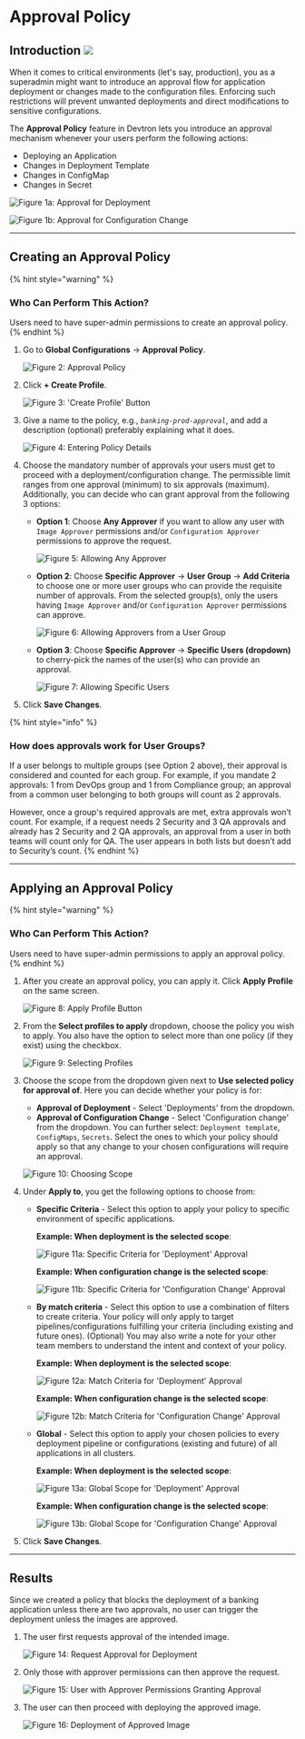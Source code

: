 # Approval Policy

## Introduction [![](https://devtron-public-asset.s3.us-east-2.amazonaws.com/images/elements/EnterpriseTag.svg)](https://devtron.ai/pricing)

When it comes to critical environments (let's say, production), you as a superadmin might want to introduce an approval flow for application deployment or changes made to the configuration files. Enforcing such restrictions will prevent unwanted deployments and direct modifications to sensitive configurations.

The **Approval Policy** feature in Devtron lets you introduce an approval mechanism whenever your users perform the following actions:

- Deploying an Application
- Changes in Deployment Template
- Changes in ConfigMap
- Changes in Secret

![Figure 1a: Approval for Deployment](https://devtron-public-asset.s3.us-east-2.amazonaws.com/images/global-configurations/approval-policy/deployment-approval.gif)

![Figure 1b: Approval for Configuration Change](https://devtron-public-asset.s3.us-east-2.amazonaws.com/images/global-configurations/approval-policy/config-approval.gif)

---

## Creating an Approval Policy

{% hint style="warning" %}
### Who Can Perform This Action?
Users need to have super-admin permissions to create an approval policy.
{% endhint %}

1. Go to **Global Configurations** → **Approval Policy**.

    ![Figure 2: Approval Policy](https://devtron-public-asset.s3.us-east-2.amazonaws.com/images/global-configurations/approval-policy/gc-approval-policy.jpg)

2. Click **+ Create Profile**.

    ![Figure 3: 'Create Profile' Button](https://devtron-public-asset.s3.us-east-2.amazonaws.com/images/global-configurations/approval-policy/create-approval-profile.jpg)

3. Give a name to the policy, e.g., *`banking-prod-approval`*, and add a description (optional) preferably explaining what it does.

    ![Figure 4: Entering Policy Details](https://devtron-public-asset.s3.us-east-2.amazonaws.com/images/global-configurations/approval-policy/policy-desc.jpg)

4. Choose the mandatory number of approvals your users must get to proceed with a deployment/configuration change. The permissible limit ranges from one approval (minimum) to six approvals (maximum). Additionally, you can decide who can grant approval from the following 3 options:

    * **Option 1**: Choose **Any Approver** if you want to allow any user with `Image Approver` permissions and/or `Configuration Approver` permissions to approve the request.

        ![Figure 5: Allowing Any Approver](https://devtron-public-asset.s3.us-east-2.amazonaws.com/images/global-configurations/approval-policy/approval-count.gif)

    * **Option 2**: Choose **Specific Approver** → **User Group** → **Add Criteria** to choose one or more user groups who can provide the requisite number of approvals. From the selected group(s), only the users having `Image Approver` and/or `Configuration Approver` permissions can approve.

        ![Figure 6: Allowing Approvers from a User Group](https://devtron-public-asset.s3.us-east-2.amazonaws.com/images/global-configurations/approval-policy/specific-user-group.gif)

    * **Option 3**: Choose **Specific Approver** → **Specific Users (dropdown)** to cherry-pick the names of the user(s) who can provide an approval. 

        ![Figure 7: Allowing Specific Users](https://devtron-public-asset.s3.us-east-2.amazonaws.com/images/global-configurations/approval-policy/specific-user-approval.gif)

5. Click **Save Changes**.

{% hint style="info" %}
### How does approvals work for User Groups?
If a user belongs to multiple groups (see Option 2 above), their approval is considered and counted for each group. For example, if you mandate 2 approvals: 1 from DevOps group and 1 from Compliance group; an approval from a common user belonging to both groups will count as 2 approvals.

However, once a group's required approvals are met, extra approvals won’t count. For example, if a request needs 2 Security and 3 QA approvals and already has 2 Security and 2 QA approvals, an approval from a user in both teams will count only for QA. The user appears in both lists but doesn’t add to Security’s count.
{% endhint %}


---

## Applying an Approval Policy

{% hint style="warning" %}
### Who Can Perform This Action?
Users need to have super-admin permissions to apply an approval policy.
{% endhint %}

1. After you create an approval policy, you can apply it. Click **Apply Profile** on the same screen.

    ![Figure 8: Apply Profile Button](https://devtron-public-asset.s3.us-east-2.amazonaws.com/images/global-configurations/approval-policy/apply-approval-policy.jpg)

2. From the **Select profiles to apply** dropdown, choose the policy you wish to apply. You also have the option to select more than one policy (if they exist) using the checkbox.

    ![Figure 9: Selecting Profiles](https://devtron-public-asset.s3.us-east-2.amazonaws.com/images/global-configurations/approval-policy/select-approval-profiles.jpg)

3. Choose the scope from the dropdown given next to **Use selected policy for approval of**. Here you can decide whether your policy is for: 
    * **Approval of Deployment** - Select 'Deployments' from the dropdown.
    * **Approval of Configuration Change** - Select 'Configuration change' from the dropdown. You can further select: `Deployment template`, `ConfigMaps`, `Secrets`. Select the ones to which your policy should apply so that any change to your chosen configurations will require an approval.

    ![Figure 10: Choosing Scope](https://devtron-public-asset.s3.us-east-2.amazonaws.com/images/global-configurations/approval-policy/select-approval-scope.jpg)

4. Under **Apply to**, you get the following options to choose from: 
    * **Specific Criteria** - Select this option to apply your policy to specific environment of specific applications. <br />

        **Example: When deployment is the selected scope**:

        ![Figure 11a: Specific Criteria for 'Deployment' Approval](https://devtron-public-asset.s3.us-east-2.amazonaws.com/images/global-configurations/approval-policy/specific-criteria-deployment.gif)

        **Example: When configuration change is the selected scope**:

        ![Figure 11b: Specific Criteria for 'Configuration Change' Approval](https://devtron-public-asset.s3.us-east-2.amazonaws.com/images/global-configurations/approval-policy/specific-criteria-config.gif)

    * **By match criteria** - Select this option to use a combination of filters to create criteria. Your policy will only apply to target pipelines/configurations fulfilling your criteria (including existing and future ones). (Optional) You may also write a note for your other team members to understand the intent and context of your policy. <br />

        **Example: When deployment is the selected scope**:

        ![Figure 12a: Match Criteria for 'Deployment' Approval](https://devtron-public-asset.s3.us-east-2.amazonaws.com/images/global-configurations/approval-policy/match-criteria-approval.gif)

        **Example: When configuration change is the selected scope**:

        ![Figure 12b: Match Criteria for 'Configuration Change' Approval](https://devtron-public-asset.s3.us-east-2.amazonaws.com/images/global-configurations/approval-policy/match-criteria-config.gif)

    * **Global** - Select this option to apply your chosen policies to every deployment pipeline or configurations (existing and future) of all applications in all clusters. <br />

        **Example: When deployment is the selected scope**:

        ![Figure 13a: Global Scope for 'Deployment' Approval](https://devtron-public-asset.s3.us-east-2.amazonaws.com/images/global-configurations/approval-policy/global-deployment.jpg)

        **Example: When configuration change is the selected scope**:

        ![Figure 13b: Global Scope for 'Configuration Change' Approval](https://devtron-public-asset.s3.us-east-2.amazonaws.com/images/global-configurations/approval-policy/global-approval-config.jpg)


5. Click **Save Changes**.

---

## Results

Since we created a policy that blocks the deployment of a banking application unless there are two approvals, no user can trigger the deployment unless the images are approved.

1. The user first requests approval of the intended image.

    ![Figure 14: Request Approval for Deployment](https://devtron-public-asset.s3.us-east-2.amazonaws.com/images/global-configurations/approval-policy/request-approval.gif)

2. Only those with approver permissions can then approve the request.

    ![Figure 15: User with Approver Permissions Granting Approval](https://devtron-public-asset.s3.us-east-2.amazonaws.com/images/global-configurations/approval-policy/grant-approval.gif)

3. The user can then proceed with deploying the approved image.

    ![Figure 16: Deployment of Approved Image](https://devtron-public-asset.s3.us-east-2.amazonaws.com/images/global-configurations/approval-policy/deploy-approved-image.gif)